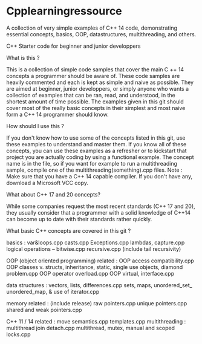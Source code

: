 # Cpplearningressource
A collection of very simple examples of C++ 14 code, demonstrating essential concepts, basics, OOP, datastructures, multithreading, and others.

C++ Starter code for beginner and junior developpers

What is this ?

This is a collection of  simple code samples that cover the main C ++ 14 concepts a programmer should be aware of.
These code samples are heavily commented and each is kept as simple and naive as possible. 
They are aimed at beginner, junior developpers, or simply anyone who wants a collection of examples that can be ran, read, and understood, in the shortest amount of time possible.
The examples given in this git should cover most of  the really basic concepts in their simplest and most naive form a C++ 14 programmer should know.

How should I use this ?

If you don't know how to use some of the concepts listed in this git, use these examples to understand and master them. 
If you know all of these concepts, you can use these examples as a refresher or to kickstart that project you are actually coding by using a functional example.
The concept name is in the file, so if you want for example to run a multithreading sample, compile one of the multithreading(something).cpp files.
Note : Make sure that you have a C++ 14 capable compiler. If you don't have any, download a Microsoft VCC copy.

What about C++ 17 and 20 concepts?

While some companies request the most recent standards (C++ 17 and 20), they usually consider that a programmer with a solid knowledge of C++14 can become up to date with their standards rather quickly. 

What basic C++ concepts are covered in this git ?

basics :
var&loops.cpp
casts.cpp
Exceptions.cpp
lambdas, capture.cpp
logical operations – bitwise.cpp
recursive.cpp (include tail recursivity)

OOP (object oriented programming) related :
OOP access compatibility.cpp
OOP classes v. structs, inheritance, static, single use objects, diamond problem.cpp
OOP operator overload.cpp
OOP virtual, interface.cpp

data structures :
vectors, lists, differences.cpp
sets, maps, unordered_set_ unordered_map, & use of iterator.cpp

memory related :
(include release)
raw pointers.cpp
unique pointers.cpp
shared and weak pointers.cpp

C++ 11 / 14 related :
move semantics.cpp
templates.cpp
multithreading :
multithread join detach.cpp
multithread, mutex, manual and scoped locks.cpp













